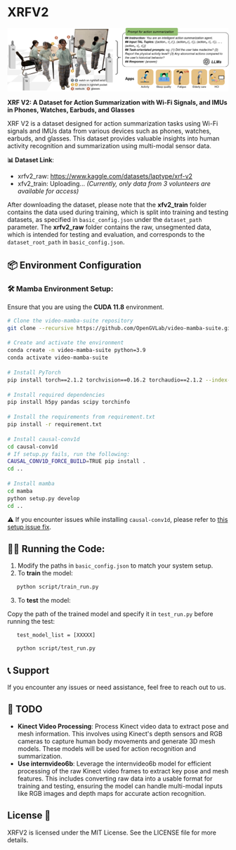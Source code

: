 # XRFV2

<p align="center">
  <img src="img/story.png" alt="image-20240719171906628" width="700px"/>
</p>


**XRF V2: A Dataset for Action Summarization with Wi-Fi Signals, and IMUs in Phones, Watches, Earbuds, and Glasses**

XRF V2 is a dataset designed for action summarization tasks using Wi-Fi signals and IMUs data from various devices such as phones, watches, earbuds, and glasses. This dataset provides valuable insights into human activity recognition and summarization using multi-modal sensor data.

**📊 Dataset Link**: 
- xrfv2_raw: https://www.kaggle.com/datasets/laptype/xrf-v2
- xfv2_train: Uploading...
*(Currently, only data from 3 volunteers are available for access)*

After downloading the dataset, please note that the **xfv2_train** folder contains the data used during training, which is split into training and testing datasets, as specified in `basic_config.json` under the `dataset_path` parameter. The **xrfv2_raw** folder contains the raw, unsegmented data, which is intended for testing and evaluation, and corresponds to the `dataset_root_path` in `basic_config.json`. 


## 📦 Environment Configuration

### 🛠️ Mamba Environment Setup:
Ensure that you are using the **CUDA 11.8** environment.

```bash
# Clone the video-mamba-suite repository
git clone --recursive https://github.com/OpenGVLab/video-mamba-suite.git

# Create and activate the environment
conda create -n video-mamba-suite python=3.9
conda activate video-mamba-suite

# Install PyTorch
pip install torch==2.1.2 torchvision==0.16.2 torchaudio==2.1.2 --index-url https://download.pytorch.org/whl/cu118

# Install required dependencies
pip install h5py pandas scipy torchinfo

# Install the requirements from requirement.txt
pip install -r requirement.txt

# Install causal-conv1d
cd causal-conv1d
# If setup.py fails, run the following:
CAUSAL_CONV1D_FORCE_BUILD=TRUE pip install .
cd ..

# Install mamba
cd mamba
python setup.py develop
cd ..
```
⚠️ If you encounter issues while installing `causal-conv1d`, please refer to [this setup issue fix](https://github.com/state-spaces/mamba/issues/40#issuecomment-1849095898).

## 🏃‍♂️ Running the Code:

1. Modify the paths in `basic_config.json` to match your system setup.
2. To **train** the model:
```bash
   python script/train_run.py
```
3. To **test** the model:

Copy the path of the trained model and specify it in `test_run.py` before running the test:

```
   test_model_list = [XXXXX]
```

```bash
   python script/test_run.py
```
## 📞 Support
If you encounter any issues or need assistance, feel free to reach out to us.

## 📝 TODO
- **Kinect Video Processing**: Process Kinect video data to extract pose and mesh information. This involves using Kinect's depth sensors and RGB cameras to capture human body movements and generate 3D mesh models. These models will be used for action recognition and summarization.
- **Use internvideo6b**: Leverage the internvideo6b model for efficient processing of the raw Kinect video frames to extract key pose and mesh features. This includes converting raw data into a usable format for training and testing, ensuring the model can handle multi-modal inputs like RGB images and depth maps for accurate action recognition.

## License 📜
XRFV2 is licensed under the MIT License. See the LICENSE file for more details.
